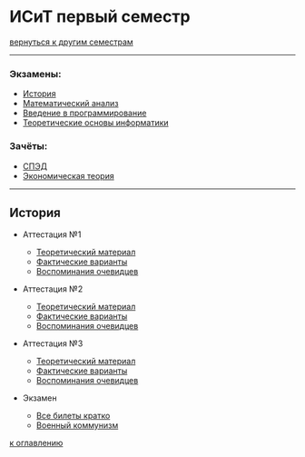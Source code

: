 # ИСиТ первый семестр
[вернуться к другим семестрам](isit.md)
***
### Экзамены:
+ [История](#История)
+ [Математический анализ](#Математический-анализ)
+ [Введение в программирование](#Введение-в-программирование)
+ [Теоретические основы информатики](#Теоретические-основы-информатики)

### Зачёты:
+ [СПЭД](#СПЭД)
+ [Экономическая теория](#Экономическая-теория)
***
## История
+ Аттестация №1
  + <a href="https://github.com/CallMeYura/astronauts/raw/master/documents/hist-1-att.docx">Теоретический материал</a>
  + [Фактические варианты]()
  + [Воспоминания очевидцев]()  
  
+ Аттестация №2
  + <a href="https://raw.githubusercontentcom/CallMeYura/astronauts/master/documents/hist-2-att.docx">Теоретический 
    материал</a>
  + [Фактические варианты]()
  + [Воспоминания очевидцев]()

+ Аттестация №3
  + <a href="https://raw.githubusercontentcom/CallMeYura/astronauts/master/documents/hist-3-att.docx">Теоретический 
    материал</a>
  + [Фактические варианты]()
  + [Воспоминания очевидцев]()

+ Экзамен
  + <a href="https://raw.githubusercontentcom/CallMeYura/astronauts/master/documents/hist-main-ex.docx">Все билеты 
    кратко</a>
  + <a href="https://raw.githubusercontentcom/CallMeYura/astronauts/master/documents/hist-war-communism.docx">Военный коммунизм</a>

[к оглавлению](#Экзамены)